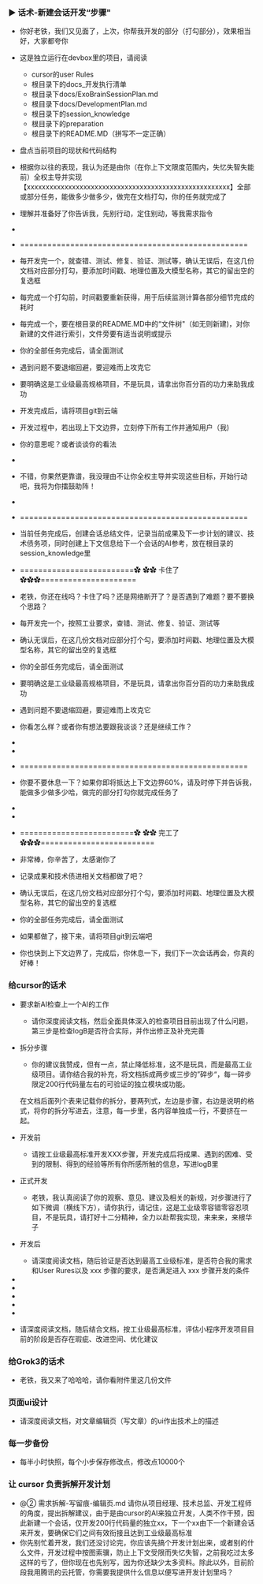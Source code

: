 ### ► 话术-新建会话开发“步骤"

* 你好老铁，我们又见面了，上次，你帮我开发的部分（打勾部分），效果相当好，大家都夸你
* 这是独立运行在devbox里的项目，请阅读

  * cursor的user Rules
  * 根目录下的docs_开发执行清单
  * 根目录下docs/ExoBrainSessionPlan.md
  * 根目录下docs/DevelopmentPlan.md
  * 根目录下的session_knowledge
  * 根目录下的preparation
  * 根目录下的README.MD（拼写不一定正确）
* 盘点当前项目的现状和代码结构
* 根据你以往的表现，我认为还是由你（在你上下文限度范围内，失忆失智失能前）全权主导并实现【xxxxxxxxxxxxxxxxxxxxxxxxxxxxxxxxxxxxxxxxxxxxxxxxxxxxxx】全部或部分任务，能做多少做多少，做完在文档打勾，你的任务就完成了
* 理解并准备好了你告诉我，先别行动，定住别动，等我需求指令
* 
* ==================================================
* 每开发完一个，就查错、测试、修复、验证、测试等，确认无误后，在这几份文档对应部分打勾，要添加时间戳、地理位置及大模型名称，其它的留出空的复选框
* 每完成一个打勾前，时间戳要重新获得，用于后续监测计算各部分细节完成的耗时
* 每完成一个，要在根目录的README.MD中的“文件树"（如无则新建)，对你新建的文件进行索引，文件旁要有适当说明或提示
* 你的全部任务完成后，请全面测试
* 遇到问题不要退缩回避，要迎难而上攻克它
* 要明确这是工业级最高规格项目，不是玩具，请拿出你百分百的功力来助我成功
* 开发完成后，请将项目git到云端
* 开发过程中，若出现上下文边界，立刻停下所有工作并通知用户（我)
* 你的意思呢？或者谈谈你的看法
* 
* 不错，你果然更靠谱，我没理由不让你全权主导并实现这些目标，开始行动吧，我将为你擂鼓助阵！
* 


* ==================================================
* 当前任务完成后，创建会话总结文件，记录当前成果及下一步计划的建议、技术债务项，同时创建上下文信息给下一个会话的AI参考，放在根目录的session_knowledge里


* =========================✿ ✿✿  卡住了  ✿✿✿=====================
* 老铁，你还在线吗？卡住了吗？还是网络断开了？是否遇到了难题？要不要换个思路？
* 每开发完一个，按照工业要求，查错、测试、修复、验证、测试等
* 确认无误后，在这几份文档对应部分打个勾，要添加时间戳、地理位置及大模型名称，其它的留出空的复选框
* 你的全部任务完成后，请全面测试
* 要明确这是工业级最高规格项目，不是玩具，请拿出你百分百的功力来助我成功
* 遇到问题不要退缩回避，要迎难而上攻克它
* 你看怎么样？或者你有想法要跟我谈谈？还是继续工作？
* 
* 
* ==================================================
* 你要不要休息一下？如果你即将抵达上下文边界60%，请及时停下并告诉我，能做多少做多少哈，做完的部分打勾你就完成任务了
* 
* 
* =========================✿ ✿✿  完工了 ✿✿✿=========================
* 非常棒，你辛苦了，太感谢你了
* 记录成果和技术债进相关文档都做了吧？
* 确认无误后，在这几份文档对应部分打个勾，要添加时间戳、地理位置及大模型名称，其它的留出空的复选框
* 你的全部任务完成后，请全面测试
* 如果都做了，接下来，请将项目git到云端吧
* 你也快到上下文边界了，完成后，你休息一下，我们下一次会话再会，你真的好棒！

### 给cursor的话术

* 要求新AI检查上一个AI的工作

  * 请你深度阅读文档，然后全面具体深入的检查项目目前出现了什么问题，第三步是检查logB是否符合实际，并作出修正及补充完善
* 拆分步骤

  * 你的建议我赞成，但有一点，禁止降低标准，这不是玩具，而是最高工业级项目。请你结合我的补充，将文档拆成两步或三步的”碎步“，每一碎步限定200行代码量左右的可验证的独立模块或功能。

  在文档后面列个表来记载你的拆分，要两列式，左边是步骤，右边是说明的格式，将你的拆分写进去，注意，每一步里，各内容单独成一行，不要挤在一起。
* 开发前

  * 请按工业级最高标准开发XXX步骤，开发完成后将成果、遇到的困难、受到的限制、得到的经验等所有你所感所触的信息，写进logB里
* 正式开发

  * 老铁，我认真阅读了你的观察、意见、建议及相关的新规，对步骤进行了如下微调（横线下方），请你执行，请记住，这是工业级零容错零容忍项目，不是玩具，请打好十二分精神，全力以赴帮我实现，来来来，来根华子
* 开发后

  * 请深度阅读文档，随后验证是否达到最高工业级标准，是否符合我的需求和User Rures以及 xxx 步骤的要求，是否满足进入 xxx 步骤开发的条件
* 
* 
* 
* 
* 
* 请深度阅读文档，随后结合文档，按工业级最高标准，评估小程序开发项目目前的阶段是否存在瑕疵、改进空间、优化建议

### 给Grok3的话术

* 老铁，我又来了哈哈哈，请你看附件里这几份文件

### 页面ui设计

* 请深度阅读文档，对文章编辑页（写文章）的ui作出技术上的描述

### 每一步备份

* 每半小时快照，每个小步保存修改点，修改点10000个

### 让 cursor 负责拆解开发计划

* @② 需求拆解-写留痕-编辑页.md 请你从项目经理、技术总监、开发工程师的角度，提出拆解建议，由于是由cursor的AI来独立开发，人类不作干预，因此新建一个会话，仅开发200行代码量的独立xx，下一个xx由下一个新建会话来开发，要确保它们之间有效衔接且达到工业级最高标准
* 你先别忙着开发，我们还没讨论完，你应该先搞个开发计划出来，或者别的什么文件，开发过程中按图索骥，防止上下文受限而失忆失智，之前我吃过太多这样的亏了，但你现在也先别写，因为你还缺少太多资料。除此以外，目前阶段我用腾讯的云托管，你需要我提供什么信息以便写进开发计划里吗？
